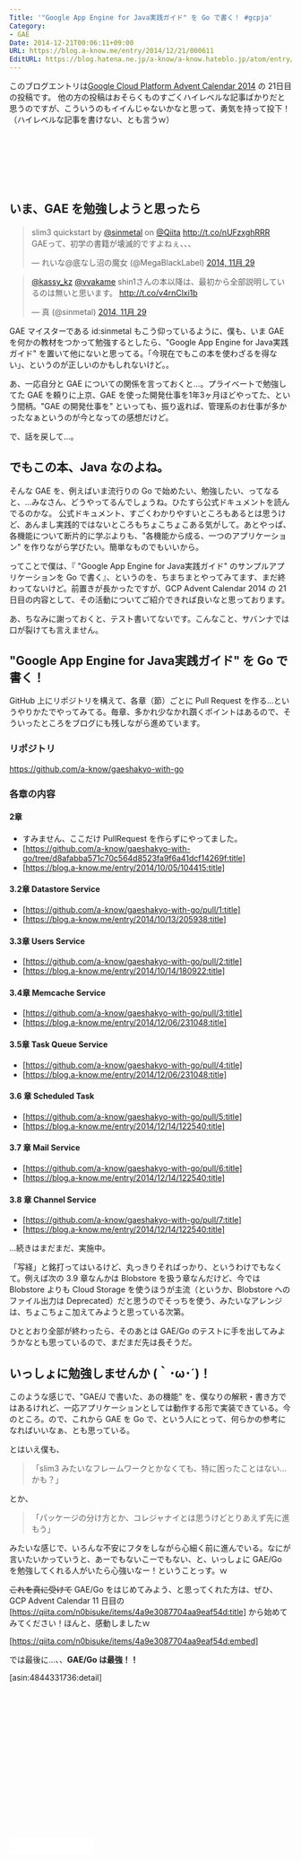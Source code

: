 ```yaml
---
Title: '"Google App Engine for Java実践ガイド" を Go で書く！ #gcpja'
Category:
- GAE
Date: 2014-12-21T00:06:11+09:00
URL: https://blog.a-know.me/entry/2014/12/21/000611
EditURL: https://blog.hatena.ne.jp/a-know/a-know.hateblo.jp/atom/entry/8454420450077615559
---
```


このブログエントリは[Google Cloud Platform Advent Calendar 2014](http://qiita.com/advent-calendar/2014/gcp) の 21日目の投稿です。
他の方の投稿はおそらくものすごくハイレベルな記事ばかりだと思うのですが、こういうのもイイんじゃないかなと思って、勇気を持って投下！（ハイレベルな記事を書けない、とも言うｗ）



<!-- more -->

<script async src="//pagead2.googlesyndication.com/pagead/js/adsbygoogle.js"></script>
<!-- article-top -->
<ins class="adsbygoogle"
     style="display:inline-block;width:728px;height:90px"
     data-ad-client="ca-pub-3463034538369189"
     data-ad-slot="8367620130"></ins>
<script>
(adsbygoogle = window.adsbygoogle || []).push({});
</script>


## いま、GAE を勉強しようと思ったら

<blockquote class="twitter-tweet" lang="ja"><p>slim3 quickstart by <a href="https://twitter.com/sinmetal">@sinmetal</a> on <a href="https://twitter.com/Qiita">@Qiita</a> <a href="http://t.co/nUFzxghRRR">http://t.co/nUFzxghRRR</a>　GAEって、初学の書籍が壊滅的ですよねぇ、、、</p>&mdash; れいな@底なし沼の魔女 (@MegaBlackLabel) <a href="https://twitter.com/MegaBlackLabel/status/538652990941327361">2014, 11月 29</a></blockquote>
<script async src="//platform.twitter.com/widgets.js" charset="utf-8"></script>

<blockquote class="twitter-tweet" lang="ja"><p><a href="https://twitter.com/kassy_kz">@kassy_kz</a> <a href="https://twitter.com/vvakame">@vvakame</a> shin1さんの本以降は、最初から全部説明しているのは無いと思います。 <a href="http://t.co/v4rnClxi1b">http://t.co/v4rnClxi1b</a></p>&mdash; 真 (@sinmetal) <a href="https://twitter.com/sinmetal/status/538651683262189568">2014, 11月 29</a></blockquote>
<script async src="//platform.twitter.com/widgets.js" charset="utf-8"></script>


GAE マイスターである id:sinmetal もこう仰っているように、僕も、いま GAE を何かの教材をつかって勉強するとしたら、"Google App Engine for Java実践ガイド" を置いて他にないと思ってる。「今現在でもこの本を使わざるを得ない」、というのが正しいのかもしれないけど。。

あ、一応自分と GAE についての関係を言っておくと...。プライベートで勉強してた GAE を頼りに上京、GAE を使った開発仕事を1年3ヶ月ほどやってた、という間柄。"GAE の開発仕事を" といっても、振り返れば、管理系のお仕事が多かったなぁというのが今となっての感想だけど。

で、話を戻して...。

## でもこの本、Java なのよね。
そんな GAE を、例えばいま流行りの Go で始めたい、勉強したい、ってなると、...みなさん、どうやってるんでしょうね。ひたすら公式ドキュメントを読んでるのかな。
公式ドキュメント、すごくわかりやすいところもあるとは思うけど、あんまし実践的ではないところもちょこちょこある気がして。あとやっぱ、各機能について断片的に学ぶよりも、"各機能から成る、一つのアプリケーション" を作りながら学びたい。簡単なものでもいいから。

ってことで僕は、『 "Google App Engine for Java実践ガイド" のサンプルアプリケーションを Go で書く』、というのを、ちまちまとやってみてます、まだ終わってないけど。前置きが長かったですが、GCP Advent Calendar 2014 の 21日目の内容として、その活動についてご紹介できれば良いなと思っております。


あ、ちなみに謝っておくと、テスト書いてないです。こんなこと、サバンナでは口が裂けても言えません。


## "Google App Engine for Java実践ガイド" を Go で書く！

GitHub 上にリポジトリを構えて、各章（節）ごとに Pull Request を作る...というやりかたでやってみてる。毎章、多かれ少なかれ躓くポイントはあるので、そういったところをブログにも残しながら進めています。

### リポジトリ
https://github.com/a-know/gaeshakyo-with-go

### 各章の内容
#### 2章
* すみません、ここだけ PullRequest を作らずにやってました。
* [https://github.com/a-know/gaeshakyo-with-go/tree/d8afabba571c70c564d8523fa9f6a41dcf14269f:title]
* [https://blog.a-know.me/entry/2014/10/05/104415:title]


#### 3.2章 Datastore Service
* [https://github.com/a-know/gaeshakyo-with-go/pull/1:title]
* [https://blog.a-know.me/entry/2014/10/13/205938:title]



#### 3.3章 Users Service
* [https://github.com/a-know/gaeshakyo-with-go/pull/2:title]
* [https://blog.a-know.me/entry/2014/10/14/180922:title]


#### 3.4章 Memcache Service
* [https://github.com/a-know/gaeshakyo-with-go/pull/3:title]
* [https://blog.a-know.me/entry/2014/12/06/231048:title]



#### 3.5章 Task Queue Service
* [https://github.com/a-know/gaeshakyo-with-go/pull/4:title]
* [https://blog.a-know.me/entry/2014/12/06/231048:title]

#### 3.6 章 Scheduled Task
* [https://github.com/a-know/gaeshakyo-with-go/pull/5:title]
* [https://blog.a-know.me/entry/2014/12/14/122540:title]



#### 3.7 章 Mail Service
* [https://github.com/a-know/gaeshakyo-with-go/pull/6:title]
* [https://blog.a-know.me/entry/2014/12/14/122540:title]

#### 3.8 章 Channel Service
* [https://github.com/a-know/gaeshakyo-with-go/pull/7:title]
* [https://blog.a-know.me/entry/2014/12/14/122540:title]

...続きはまだまだ、実施中。

「写経」と銘打ってはいるけど、丸っきりそればっかり、というわけでもなくて。例えば次の 3.9 章なんかは Blobstore を扱う章なんだけど、今では Blobstore よりも Cloud Storage を使うほうが主流（というか、Blobstore へのファイル出力は Deprecated）だと思うのでそっちを使う、みたいなアレンジは、ちょこちょこ加えてみようと思っている次第。

ひととおり全部が終わったら、そのあとは GAE/Go のテストに手を出してみようかなとも思っているので、まだまだ先は長そうだ。

## いっしょに勉強しませんか (｀･ω･´)！
このような感じで、"GAE/J で書いた、あの機能" を、僕なりの解釈・書き方ではあるけれど、一応アプリケーションとしては動作する形で実装できている。今のところ。ので、これから GAE を Go で、という人にとって、何らかの参考になればいいなぁ、とも思っている。

とはいえ僕も、

> 「slim3 みたいなフレームワークとかなくても、特に困ったことはない...かも？」

とか、

> 「パッケージの分け方とか、コレジャナイとは思うけどとりあえず先に進もう」

みたいな感じで、いろんな不安にフタをしながら心細く前に進んでいる。なにが言いたいかっていうと、あーでもないこーでもない、と、いっしょに GAE/Go を勉強してくれる人がいたら心強いなー！ということっす。ｗ

<s>これを真に受けて</s> GAE/Go をはじめてみよう、と思ってくれた方は、ぜひ、GCP Advent Calendar 11 日目の [https://qiita.com/n0bisuke/items/4a9e3087704aa9eaf54d:title] から始めてみてください！ほんと、感動しましたｗ


[https://qiita.com/n0bisuke/items/4a9e3087704aa9eaf54d:embed]


では最後に...、、<b>GAE/Go は最強！！</b>


[asin:4844331736:detail]


<script async src="//pagead2.googlesyndication.com/pagead/js/adsbygoogle.js"></script>
<!-- article-bottom2 -->
<ins class="adsbygoogle"
     style="display:inline-block;width:300px;height:250px"
     data-ad-client="ca-pub-3463034538369189"
     data-ad-slot="5274552934"></ins>
<script>
(adsbygoogle = window.adsbygoogle || []).push({});
</script>

<iframe src="//blog.hatena.ne.jp/a-know/a-know.hateblo.jp/subscribe/iframe" allowtransparency="true" frameborder="0" scrolling="no" width="150" height="28"></iframe>


<script src="https://moshi-moshi.moshimo.works/moshimoshi/a_know_blog/2014-12-21-000611?title='%22Google%20App%20Engine%20for%20Java%E5%AE%9F%E8%B7%B5%E3%82%AC%E3%82%A4%E3%83%89%22%20%E3%82%92%20Go%20%E3%81%A7%E6%9B%B8%E3%81%8F%EF%BC%81%20%23gcpja'"></script>
